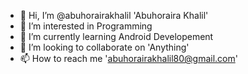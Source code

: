 - 👋 Hi, I’m @abuhorairakhalil 'Abuhoraira Khalil'
- 👀 I’m interested in Programming
- 🌱 I’m currently learning Android Developement
- 💞️ I’m looking to collaborate on 'Anything'
- 📫 How to reach me 'abuhorairakhalil80@gmail.com'

<!---
abuhorairakhalil/abuhorairakhalil is a ✨ special ✨ repository because its `README.md` (this file) appears on your GitHub profile.
You can click the Preview link to take a look at your changes.
--->
